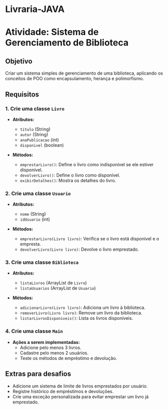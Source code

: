 # Livraria-JAVA

# **Atividade: Sistema de Gerenciamento de Biblioteca**

## **Objetivo**
Criar um sistema simples de gerenciamento de uma biblioteca, aplicando os conceitos de POO como encapsulamento, herança e polimorfismo.

## **Requisitos**

### 1. **Crie uma classe `Livro`**
- **Atributos:**
    - `titulo` (String)
    - `autor` (String)
    - `anoPublicacao` (int)
    - `disponivel` (boolean)

- **Métodos:**
    - `emprestarLivro()`: Define o livro como indisponível se ele estiver disponível.
    - `devolverLivro()`: Define o livro como disponível.
    - `exibirDetalhes()`: Mostra os detalhes do livro.

### 2. **Crie uma classe `Usuario`**
- **Atributos:**
    - `nome` (String)
    - `idUsuario` (int)

- **Métodos:**
    - `emprestarLivro(Livro livro)`: Verifica se o livro está disponível e o empresta.
    - `devolverLivro(Livro livro)`: Devolve o livro emprestado.

### 3. **Crie uma classe `Biblioteca`**
- **Atributos:**
    - `listaLivros` (ArrayList de `Livro`)
    - `listaUsuarios` (ArrayList de `Usuario`)

- **Métodos:**
    - `adicionarLivro(Livro livro)`: Adiciona um livro à biblioteca.
    - `removerLivro(Livro livro)`: Remove um livro da biblioteca.
    - `listarLivrosDisponiveis()`: Lista os livros disponíveis.

### 4. **Crie uma classe `Main`**
- **Ações a serem implementadas:**
    - Adicione pelo menos 3 livros.
    - Cadastre pelo menos 2 usuários.
    - Teste os métodos de empréstimo e devolução.

## **Extras para desafios**
- Adicione um sistema de limite de livros emprestados por usuário.
- Registre histórico de empréstimos e devoluções.
- Crie uma exceção personalizada para evitar emprestar um livro já emprestado.
